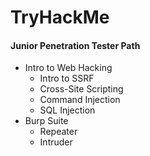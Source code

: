 # TryHackMe 
#### Junior Penetration Tester Path
- Intro to Web Hacking
	- Intro to SSRF
	- Cross-Site Scripting
	- Command Injection
	- SQL Injection
- Burp Suite
	- Repeater
	- Intruder
